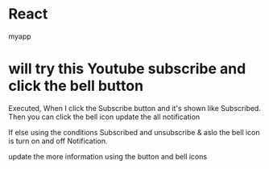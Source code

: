 # React
 myapp

 # will try this Youtube subscribe and click the bell button

 Executed, When I click the Subscribe button and it's shown like Subscribed.
 Then you can click the bell icon update the all notification 

 If else using the conditions
 Subscribed and unsubscribe & aslo the bell icon is turn on and off Notification.

 update the  more information using the button and bell icons
 
